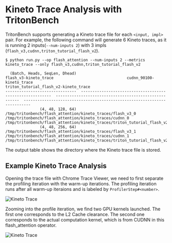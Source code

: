 # Kineto Trace Analysis with TritonBench

TritonBench supports generating a Kineto trace file for each `<input, impl>` pair.
For example, the following command will generate 6 Kineto traces, as it is running 2 inputs(`--num-inputs 2`) with 3 impls (`flash_v3,cudnn,triton_tutorial_flash_v2`).

```
$ python run.py --op flash_attention --num-inputs 2 --metrics kineto_trace --only flash_v3,cudnn,triton_tutorial_flash_v2

  (Batch, Heads, SeqLen, Dhead)                                      flash_v3-kineto_trace                                cudnn_90100-kineto_trace                                      triton_tutorial_flash_v2-kineto_trace
-------------------------------  ---------------------------------------------------------  ------------------------------------------------------  -------------------------------------------------------------------------
               (4, 48, 128, 64)  /tmp/tritonbench/flash_attention/kineto_traces/flash_v3_0  /tmp/tritonbench/flash_attention/kineto_traces/cudnn_0  /tmp/tritonbench/flash_attention/kineto_traces/triton_tutorial_flash_v2_0
               (4, 48, 256, 64)  /tmp/tritonbench/flash_attention/kineto_traces/flash_v3_1  /tmp/tritonbench/flash_attention/kineto_traces/cudnn_1  /tmp/tritonbench/flash_attention/kineto_traces/triton_tutorial_flash_v2_1
```

The output table shows the directory where the Kineto trace file is stored.

## Example Kineto Trace Analysis

Opening the trace file with Chrome Trace Viewer, we need to first separate the profiling iteration with the warm-up iterations.
The profiling iteration runs after all warm-up iteraions and is labeled by `ProfilerStep#<number>`.

![Kineto Trace](https://ossci-datasets.s3.us-east-1.amazonaws.com/tritonbench/docs/_static/img/kineto_trace_fig_1.png "Kineto Trace - Global View")

Zooming into the profile iteration, we find two GPU kernels launched. The first one corresponds to the L2 Cache clearance.
The second one corresponds to the actual computation kernel, which is from CUDNN in this flash_attention operator.

![Kineto Trace](https://ossci-datasets.s3.us-east-1.amazonaws.com/tritonbench/docs/_static/img/kineto_trace_fig_2.png "Kineto Trace - Zoomed into Profile Iteration")

